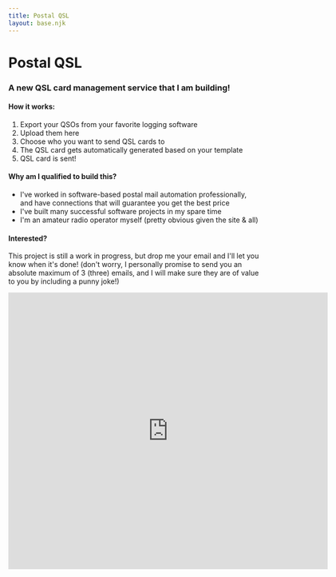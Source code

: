 ```yaml
---
title: Postal QSL
layout: base.njk
---
```


# Postal QSL

### A new QSL card management service that I am building!

#### How it works:
1. Export your QSOs from your favorite logging software
1. Upload them here
1. Choose who you want to send QSL cards to
1. The QSL card gets automatically generated based on your template
1. QSL card is sent!

#### Why am I qualified to build this?
- I've worked in software-based postal mail automation professionally, and have connections that will guarantee you get the best price 
- I've built many successful software projects in my spare time
- I'm an amateur radio operator myself (pretty obvious given the site & all)

#### Interested?
This project is still a work in progress, but drop me your email and I'll let you know when it's done! (don't worry, I personally promise to send you an absolute maximum of 3 (three) emails, and I will make sure they are of value to you by including a punny joke!)

<iframe src="https://docs.google.com/forms/d/e/1FAIpQLSeJiNtg2jZzh4a1TlLzzocMKG7KkNJ1HbqIc9Tl_FtCq0MfSA/viewform?embedded=true" width="640" height="554" frameborder="0" marginheight="0" marginwidth="0">Loading…</iframe>
